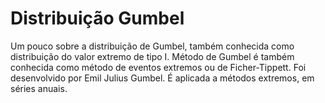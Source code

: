 # Distribuição Gumbel
Um pouco sobre a distribuição de Gumbel, também conhecida como distribuição do valor extremo de tipo I.
Método de Gumbel é também conhecida como método de eventos extremos ou de Ficher-Tippett. Foi desenvolvido por Emil Julius Gumbel. É aplicada a métodos extremos, em séries anuais.
